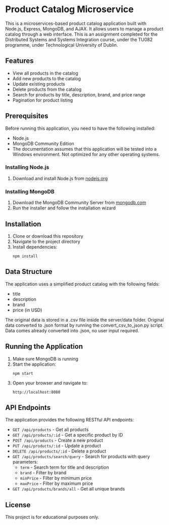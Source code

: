 # Product Catalog Microservice

This is a microservices-based product catalog application built with Node.js, Express, MongoDB, and AJAX. It allows users to manage a product catalog through a web interface. This is an assignment completed for the Distributed Systems
and Systems Integration course, under the TU082 programme, under Technological University of Dublin. 

## Features
- View all products in the catalog
- Add new products to the catalog
- Update existing products
- Delete products from the catalog
- Search for products by title, description, brand, and price range
- Pagination for product listing

## Prerequisites
Before running this application, you need to have the following installed:

- Node.js
- MongoDB Community Edition
- The documentation assumes that this application will be tested into a Windows environment. Not optimized for any other operating systems. 

### Installing Node.js
1. Download and install Node.js from [nodejs.org](https://nodejs.org/)

### Installing MongoDB
1. Download the MongoDB Community Server from [mongodb.com](https://www.mongodb.com/try/download/community)
2. Run the installer and follow the installation wizard


## Installation
1. Clone or download this repository
2. Navigate to the project directory
3. Install dependencies:
   ```
   npm install
   ```

## Data Structure
The application uses a simplified product catalog with the following fields:
- title
- description
- brand
- price (in USD)

The original data is stored in a .csv file inside the server/data folder. 
Original data converted to .json format by running the convert_csv_to_json.py script. 
Data comes already converted into .json, no user input required. 


## Running the Application
1. Make sure MongoDB is running
2. Start the application:
   ```
   npm start
   ```
3. Open your browser and navigate to:
   ```
   http://localhost:8080
   ```

## API Endpoints
The application provides the following RESTful API endpoints:

- `GET /api/products` - Get all products
- `GET /api/products/:id` - Get a specific product by ID
- `POST /api/products` - Create a new product
- `PUT /api/products/:id` - Update a product
- `DELETE /api/products/:id` - Delete a product
- `GET /api/products/search/query` - Search for products with query parameters:
  - `term` - Search term for title and description
  - `brand` - Filter by brand
  - `minPrice` - Filter by minimum price
  - `maxPrice` - Filter by maximum price
- `GET /api/products/brands/all` - Get all unique brands

## License
This project is for educational purposes only.

